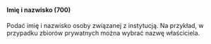 #### **Imię i nazwisko (700)**

#### 
Podać imię i nazwisko osoby związanej z instytucją. Na przykład, w przypadku zbiorów prywatnych można wybrać nazwę właściciela.
